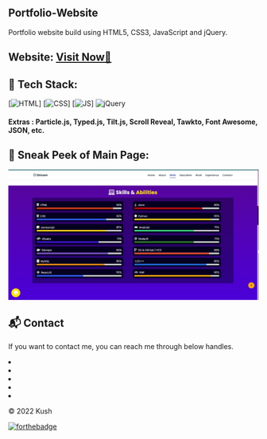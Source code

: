 ## Portfolio-Website

Portfolio website build using HTML5, CSS3, JavaScript and jQuery.

<h2> Website: 
<a href="" target="_blank">Visit Now🚀</a>
</h2>

## 📌 Tech Stack:

[![HTML](https://img.shields.io/badge/html5%20-%23E34F26.svg?&style=for-the-badge&logo=html5&logoColor=white)]
[![CSS](https://img.shields.io/badge/css3%20-%231572B6.svg?&style=for-the-badge&logo=css3&logoColor=white)]
[![JS](https://img.shields.io/badge/javascript%20-%23323330.svg?&style=for-the-badge&logo=javascript&logoColor=%23F7DF1E)]
<img alt="jQuery" src="https://img.shields.io/badge/jquery-%230769AD.svg?style=for-the-badge&logo=jquery&logoColor=white"/>

#### Extras : Particle.js, Typed.js, Tilt.js, Scroll Reveal, Tawkto, Font Awesome, JSON, etc.

## 📌 Sneak Peek of Main Page:
![skillsmockup](<https://github.com/ShivamAgarwal-code/Portfolio-Shivam-Agarwal/blob/1b50c9be8fbb5ae7c5678aa0292a3e59016f4675/assests/images/Screenshot%20(22).jpeg>)

<h2>📬 Contact</h2>

If you want to contact me, you can reach me through below handles.
<a class="linkedin" href="https://www.linkedin.com/in/kush-sah-439940182/" target="_blank"><i
                                class="fab fa-linkedin"></i></a></li>
<li><a class="github" href="https://github.com/Kush134" target="_blank"><i
                                class="fab fa-github"></i></a></li>
<li><a class="YouTube" href="https://medium.com/@kushsah42" target="_blank"><i
                                class="fab fa-medium"></i></a></li>
<li><a class="twitter" href="https://twitter.com/SahBhargav" target="_blank"><i
                                class="fab fa-twitter"></i></a></li>
<li><a class="Discord" href=" https://www.facebook.com/sonukumasah" target="_blank"><i
                                class="fab fa-facebook"></i></a></li>
<li><a class="instagram" href="https://www.instagram.com/kushbhargav/"><i
                                class="fab fa-instagram" target="_blank"></i></a>

© 2022 Kush

[![forthebadge](https://forthebadge.com/images/badges/built-with-love.svg)](https://forthebadge.com)

